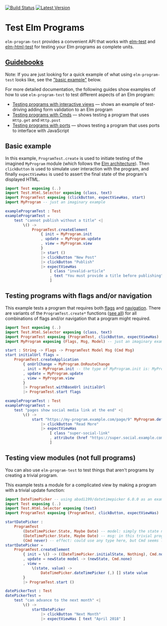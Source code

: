 [![Build Status](https://travis-ci.org/avh4/elm-program-test.svg?branch=master)](https://travis-ci.org/avh4/elm-program-test)
[![Latest Version](https://img.shields.io/elm-package/v/avh4/elm-program-test.svg?label=version)](https://package.elm-lang.org/packages/avh4/elm-program-test/latest/)

# Test Elm Programs

`elm-program-test` provides a convenient API that works with
[elm-test](http://package.elm-lang.org/packages/elm-community/elm-test/latest)
and [elm-html-test](http://package.elm-lang.org/packages/eeue56/elm-html-test/latest)
for testing your Elm programs as complete units.


## [Guidebooks](https://elm-program-test.netlify.com/#guidebooks)

Note: If you are just looking for a quick example of what using `elm-program-test` looks like,
see the ["basic example"](#basic-example) below.

For more detailed documentation, the following guides show examples of how to use
`elm-program-test` to test different aspects of an Elm program:

- [Testing programs with interactive views](https://elm-program-test.netlify.com/html.html) &mdash;
  shows an example of test-driving adding form validation to an Elm program
- [Testing programs with Cmds](https://elm-program-test.netlify.com/cmds.html) &mdash; shows testing a program
  that uses `Http.get` and `Http.post`
- [Testing programs with ports](https://elm-program-test.netlify.com/ports.html) &mdash; shows testing a program
  that uses ports to interface with JavaScript


## Basic example

In this example, `ProgramTest.create` is used to initiate testing of the imagined `MyProgram` module
(which follows the [Elm architecture](https://guide.elm-lang.org/architecture/)).
Then `clickButton` is used to simulate user interaction with the program,
and finally `expectViewHas` is used to assert the final state of the program's displayed HTML.

```elm
import Test exposing (..)
import Test.Html.Selector exposing (class, text)
import ProgramTest exposing (clickButton, expectViewHas, start)
import MyProgram -- just an imaginary example

exampleProgramTest : Test
exampleProgramTest =
    test "cannot publish without a title" <|
        \() ->
            ProgramTest.createElement
                { init = MyProgram.init
                , update = MyProgram.update
                , view = MyProgram.view
                }
                |> start ()
                |> clickButton "New Post"
                |> clickButton "Publish"
                |> expectViewHas
                    [ class "invalid-article"
                    , text "You must provide a title before publishing"
                    ]
```


## Testing programs with flags and/or navigation

This example tests a program that requires both [flags](https://guide.elm-lang.org/interop/javascript.html#flags) and [navigation](http://package.elm-lang.org/packages/elm-lang/navigation/latest).
There are variants of the `ProgramTest.create*` functions ([see all](ProgramTest#creating)) for all combinations of
flags and/or navigation that a program might required.

```elm
import Test exposing (..)
import Test.Html.Selector exposing (class, text)
import ProgramTest exposing (ProgramTest, clickButton, expectViewHas)
import MyProgram exposing (Flags, Msg, Model) -- just an imaginary example

start : String -> Flags -> ProgramTest Model Msg (Cmd Msg)
start initialUrl flags =
    ProgramTest.createApplication
        { onUrlChange = MyProgram.OnRouteChange
        , init = MyProgram.init -- the type of MyProgram.init is: MyProgram.Flags -> Navigation.Location -> (MyProgram.Model, Cmd MyProgram.Msg)
        , update = MyProgram.update
        , view = MyProgram.view
        }
        |> ProgramTest.withBaseUrl initialUrl
        |> ProgramTest.start flags

exampleProgramTest : Test
exampleProgramTest =
    test "pages show social media link at the end" <|
        \() ->
            start "https://my-program.example.com/page/9" MyProgram.defaultFlags
                |> clickButton "Read More"
                |> expectViewHas
                    [ class "super-social-link"
                    , attribute (href "https://super.social.example.com/avh4")
                    ]
```


## Testing view modules (not full programs)

You can also use `elm-program-test` to test things that aren't programs by creating a trivial program.

This example tests a module for a complicated view by making a program with a trivial update function:

```elm
import DateTimePicker -- using abadi199/datetimepicker 6.0.0 as an example of a view to test
import Test exposing (..)
import Test.Html.Selector exposing (text)
import ProgramTest exposing (ProgramTest, clickButton, expectViewHas)

startDatePicker :
    ProgramTest
        (DateTimePicker.State, Maybe Date) -- model: simply the state needed by the view being tested
        (DateTimePicker.State, Maybe Date) -- msg: in this trivial program, the msg is simply the new model value
        (Cmd never) -- effect: could use any type here, but Cmd seems least confusing
startDatePicker =
    ProgramTest.createElement
        { init = \() -> ((DateTimePicker.initialState, Nothing), Cmd.none)
        , update = newState model -> (newState, Cmd.none)
        , view =
            \(state, value) ->
                DateTimePicker.dateTimePicker (,) [] state value
        }
        |> ProgramTest.start ()

datePickerTest : Test
datePickerTest =
    test "can advance to the next month" <|
        \() ->
            startDatePicker
                |> clickButton "Next Month"
                |> expectViewHas [ text "April 2018" ]
```
